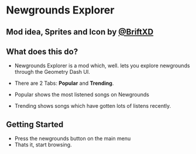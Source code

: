 # Newgrounds Explorer

## Mod idea, Sprites and Icon by [@BriftXD](https://x.com/BriftXD)


## What does this do?
- Newgrounds Explorer is a mod which, well. lets you explore newgrounds through the Geometry Dash UI.

- There are 2 Tabs: **Popular** and **Trending**.

- Popular shows the most listened songs on Newgrounds
- Trending shows songs which have gotten lots of listens recently.

## Getting Started
- Press the newgrounds button on the main menu
- Thats it, start browsing.

